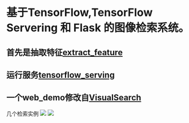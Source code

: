 基于TensorFlow,TensorFlow Servering 和 Flask 的图像检索系统。
==================================================================

## 首先是抽取特征[extract_feature](https://github.com/icodingc/image-retrieval-demo/tree/master/extract_feature)
## 运行服务[tensorflow_serving](https://github.com/icodingc/image-retrieval-demo/tree/master/tensorflow_serving)
## 一个web_demo修改自[VisualSearch](https://github.com/AKSHAYUBHAT/VisualSearchServer)
几个检索实例
![](https://github.com/icodingc/image-retrieval-demo/blob/master/examples/eg1.png)
![](https://github.com/icodingc/image-retrieval-demo/blob/master/examples/eg2.png)
